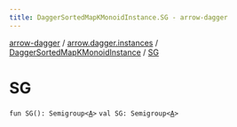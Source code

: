 ```yaml
---
title: DaggerSortedMapKMonoidInstance.SG - arrow-dagger
---
```


[arrow-dagger](../../index.html) / [arrow.dagger.instances](../index.html) / [DaggerSortedMapKMonoidInstance](index.html) / [SG](./-s-g.html)

# SG

`fun SG(): Semigroup<`[`A`](index.html#A)`>`
`val SG: Semigroup<`[`A`](index.html#A)`>`